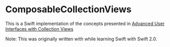 # ComposableCollectionViews

This is a Swift implementation of the concepts presented in [Advanced User Interfaces with Collection Views](https://developer.apple.com/videos/play/wwdc2014/232/)

Note: This was originally written with while learning Swift with Swift 2.0.
